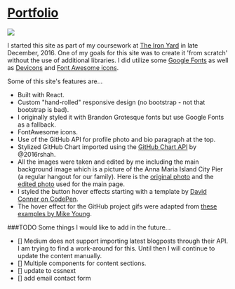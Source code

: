 # [Portfolio](http://portfolio-2-0.cfsanderson.surge.sh/)

![](./src/images/portfolio-preview-01.gif)

I started this site as part of my coursework at [The Iron Yard](https://www.theironyard.com/) in late December, 2016. One of my goals for this site was to create it 'from scratch' without the use of additional libraries. I did utilize some [Google Fonts](https://fonts.google.com/) as well as [Devicons](http://vorillaz.github.io/devicons/#/main) and [Font Awesome icons](http://fontawesome.io/icons/).

Some of this site's features are...
 * Built with React.
 * Custom "hand-rolled" responsive design (no bootstrap - not that bootstrap is bad).
 * I originally styled it with Brandon Grotesque fonts but use Google Fonts as a fallback.
 * FontAwesome icons.
 * Use of the GitHub API for profile photo and bio paragraph at the top.
 * Stylized GitHub Chart imported using the [GitHub Chart API](https://github.com/2016rshah/githubchart-api) by @2016rshah.
 * All the images were taken and edited by me including the main background image which is a picture of the Anna Maria Island City Pier (a regular hangout for our family). Here is the [original photo](src/images/ami-city-pier.jpg) and the [edited photo](src/images/ami-city-pier-2.jpg) used for the main page.
 * I styled the button hover effects starting with a template by [David Conner on CodePen](https://codepen.io/davidicus/pen/emgQKJ?editors=0110).
 * The hover effect for the GitHub project gifs were adapted from [these examples by Mike Young](https://miketricking.github.io/dist/).

###TODO Some things I would like to add in the future...
- [] Medium does not support importing latest blogposts through their API. I am trying to find a work-around for this. Until then I will continue to update the content manually.
- [] Multiple components for content sections.
- [] update to cssnext
- [] add email contact form
